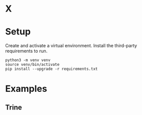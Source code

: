 # X

# Setup 

Create and activate a virtual environment. Install the third-party requirements to run.

```
python3 -m venv venv
source venv/bin/activate
pip install --upgrade -r requirements.txt
```

# Examples

## Trine



